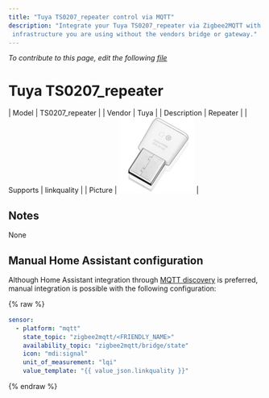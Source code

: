 ```yaml
---
title: "Tuya TS0207_repeater control via MQTT"
description: "Integrate your Tuya TS0207_repeater via Zigbee2MQTT with whatever smart home
 infrastructure you are using without the vendors bridge or gateway."
---
```


*To contribute to this page, edit the following
[file](https://github.com/Koenkk/zigbee2mqtt.io/blob/master/docs/devices/TS0207_repeater.md)*

# Tuya TS0207_repeater

| Model | TS0207_repeater  |
| Vendor  | Tuya  |
| Description | Repeater |
| Supports | linkquality |
| Picture | ![Tuya TS0207_repeater](../images/devices/TS0207_repeater.jpg) |

## Notes

None

## Manual Home Assistant configuration
Although Home Assistant integration through [MQTT discovery](../integration/home_assistant) is preferred,
manual integration is possible with the following configuration:


{% raw %}
```yaml
sensor:
  - platform: "mqtt"
    state_topic: "zigbee2mqtt/<FRIENDLY_NAME>"
    availability_topic: "zigbee2mqtt/bridge/state"
    icon: "mdi:signal"
    unit_of_measurement: "lqi"
    value_template: "{{ value_json.linkquality }}"
```
{% endraw %}


